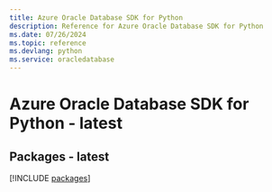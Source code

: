 ```yaml
---
title: Azure Oracle Database SDK for Python
description: Reference for Azure Oracle Database SDK for Python
ms.date: 07/26/2024
ms.topic: reference
ms.devlang: python
ms.service: oracledatabase
---
```

# Azure Oracle Database SDK for Python - latest
## Packages - latest
[!INCLUDE [packages](oracle-database-index.md)]